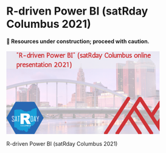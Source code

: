 # R-driven Power BI (satRday Columbus 2021)

#### 🛑 Resources under construction; proceed with caution.

<img src="images/cover.png" width="80%"/>

R-driven Power BI (satRday Columbus 2021)
